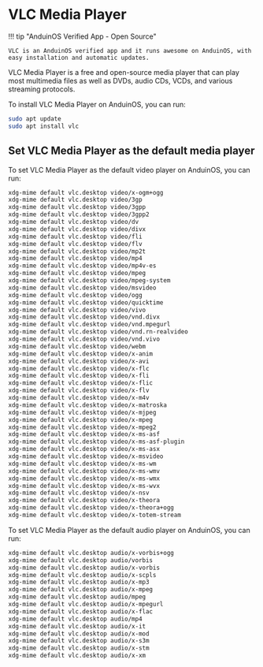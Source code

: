 # VLC Media Player

!!! tip "AnduinOS Verified App - Open Source"

    VLC is an AnduinOS verified app and it runs awesome on AnduinOS, with easy installation and automatic updates.

VLC Media Player is a free and open-source media player that can play most multimedia files as well as DVDs, audio CDs, VCDs, and various streaming protocols.

To install VLC Media Player on AnduinOS, you can run:

```bash
sudo apt update
sudo apt install vlc
```

## Set VLC Media Player as the default media player

To set VLC Media Player as the default video player on AnduinOS, you can run:

```bash title="Set VLC Media Player as the default video player"
xdg-mime default vlc.desktop video/x-ogm+ogg
xdg-mime default vlc.desktop video/3gp
xdg-mime default vlc.desktop video/3gpp
xdg-mime default vlc.desktop video/3gpp2
xdg-mime default vlc.desktop video/dv
xdg-mime default vlc.desktop video/divx
xdg-mime default vlc.desktop video/fli
xdg-mime default vlc.desktop video/flv
xdg-mime default vlc.desktop video/mp2t
xdg-mime default vlc.desktop video/mp4
xdg-mime default vlc.desktop video/mp4v-es
xdg-mime default vlc.desktop video/mpeg
xdg-mime default vlc.desktop video/mpeg-system
xdg-mime default vlc.desktop video/msvideo
xdg-mime default vlc.desktop video/ogg
xdg-mime default vlc.desktop video/quicktime
xdg-mime default vlc.desktop video/vivo
xdg-mime default vlc.desktop video/vnd.divx
xdg-mime default vlc.desktop video/vnd.mpegurl
xdg-mime default vlc.desktop video/vnd.rn-realvideo
xdg-mime default vlc.desktop video/vnd.vivo
xdg-mime default vlc.desktop video/webm
xdg-mime default vlc.desktop video/x-anim
xdg-mime default vlc.desktop video/x-avi
xdg-mime default vlc.desktop video/x-flc
xdg-mime default vlc.desktop video/x-fli
xdg-mime default vlc.desktop video/x-flic
xdg-mime default vlc.desktop video/x-flv
xdg-mime default vlc.desktop video/x-m4v
xdg-mime default vlc.desktop video/x-matroska
xdg-mime default vlc.desktop video/x-mjpeg
xdg-mime default vlc.desktop video/x-mpeg
xdg-mime default vlc.desktop video/x-mpeg2
xdg-mime default vlc.desktop video/x-ms-asf
xdg-mime default vlc.desktop video/x-ms-asf-plugin
xdg-mime default vlc.desktop video/x-ms-asx
xdg-mime default vlc.desktop video/x-msvideo
xdg-mime default vlc.desktop video/x-ms-wm
xdg-mime default vlc.desktop video/x-ms-wmv
xdg-mime default vlc.desktop video/x-ms-wmx
xdg-mime default vlc.desktop video/x-ms-wvx
xdg-mime default vlc.desktop video/x-nsv
xdg-mime default vlc.desktop video/x-theora
xdg-mime default vlc.desktop video/x-theora+ogg
xdg-mime default vlc.desktop video/x-totem-stream
```

To set VLC Media Player as the default audio player on AnduinOS, you can run:

```bash title="Set VLC Media Player as the default audio player"
xdg-mime default vlc.desktop audio/x-vorbis+ogg
xdg-mime default vlc.desktop audio/vorbis
xdg-mime default vlc.desktop audio/x-vorbis
xdg-mime default vlc.desktop audio/x-scpls
xdg-mime default vlc.desktop audio/x-mp3
xdg-mime default vlc.desktop audio/x-mpeg
xdg-mime default vlc.desktop audio/mpeg
xdg-mime default vlc.desktop audio/x-mpegurl
xdg-mime default vlc.desktop audio/x-flac
xdg-mime default vlc.desktop audio/mp4
xdg-mime default vlc.desktop audio/x-it
xdg-mime default vlc.desktop audio/x-mod
xdg-mime default vlc.desktop audio/x-s3m
xdg-mime default vlc.desktop audio/x-stm
xdg-mime default vlc.desktop audio/x-xm
```
